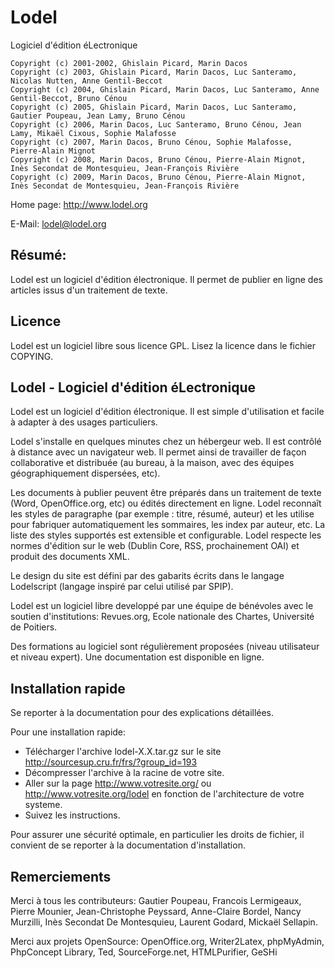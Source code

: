 Lodel
=====

Logiciel d'édition éLectronique

    Copyright (c) 2001-2002, Ghislain Picard, Marin Dacos
    Copyright (c) 2003, Ghislain Picard, Marin Dacos, Luc Santeramo, Nicolas Nutten, Anne Gentil-Beccot
    Copyright (c) 2004, Ghislain Picard, Marin Dacos, Luc Santeramo, Anne Gentil-Beccot, Bruno Cénou
    Copyright (c) 2005, Ghislain Picard, Marin Dacos, Luc Santeramo, Gautier Poupeau, Jean Lamy, Bruno Cénou
    Copyright (c) 2006, Marin Dacos, Luc Santeramo, Bruno Cénou, Jean Lamy, Mikaël Cixous, Sophie Malafosse
    Copyright (c) 2007, Marin Dacos, Bruno Cénou, Sophie Malafosse, Pierre-Alain Mignot
    Copyright (c) 2008, Marin Dacos, Bruno Cénou, Pierre-Alain Mignot, Inès Secondat de Montesquieu, Jean-François Rivière
    Copyright (c) 2009, Marin Dacos, Bruno Cénou, Pierre-Alain Mignot, Inès Secondat de Montesquieu, Jean-François Rivière

Home page: http://www.lodel.org

E-Mail: lodel@lodel.org

Résumé:
-------

Lodel est un logiciel d'édition électronique. Il permet de publier en ligne des
articles issus d'un traitement de texte.


Licence
-------

Lodel est un logiciel libre sous licence GPL. Lisez la licence dans le fichier
COPYING.


Lodel - Logiciel d'édition éLectronique
----------------------------------------

Lodel est un logiciel d'édition électronique. Il est simple d'utilisation et
facile à adapter à des usages particuliers.

Lodel s'installe en quelques minutes chez un hébergeur web. Il est contrôlé à
distance avec un navigateur web. Il permet ainsi de travailler de façon
collaborative et distribuée (au bureau, à la maison, avec des équipes
géographiquement dispersées, etc).

Les documents à publier peuvent être préparés dans un traitement de texte (Word,
OpenOffice.org, etc) ou édités directement en ligne. Lodel reconnaît les styles
de paragraphe (par exemple : titre, résumé, auteur) et les utilise pour fabriquer
automatiquement les sommaires, les index par auteur, etc. La liste des styles
supportés est extensible et configurable. Lodel respecte les normes d'édition sur
 le web (Dublin Core, RSS, prochainement OAI) et produit des documents XML.

Le design du site est défini par des gabarits écrits dans le langage Lodelscript
(langage inspiré par celui utilisé par SPIP).

Lodel est un logiciel libre developpé par une équipe de bénévoles avec le soutien
d'institutions: Revues.org, Ecole nationale des Chartes, Université de Poitiers.

Des formations au logiciel sont régulièrement proposées (niveau utilisateur et
niveau expert). Une documentation est disponible en ligne.


Installation rapide
-------------------

Se reporter à la documentation pour des explications détaillées.

Pour une installation rapide:

* Télécharger l'archive lodel-X.X.tar.gz sur le site http://sourcesup.cru.fr/frs/?group_id=193
* Décompresser l'archive à la racine de votre site.
* Aller sur la page http://www.votresite.org/ ou http://www.votresite.org/lodel en fonction de l'architecture de votre systeme.
* Suivez les instructions.

Pour assurer une sécurité optimale, en particulier les droits de fichier, il
convient de se reporter à la documentation d'installation.


Remerciements
-------------

Merci à tous les contributeurs: Gautier Poupeau, Francois Lermigeaux,
Pierre Mounier, Jean-Christophe Peyssard, Anne-Claire Bordel, Nancy Murzilli,
Inès Secondat De Montesquieu, Laurent Godard, Mickaël Sellapin.

Merci aux projets OpenSource: OpenOffice.org, Writer2Latex, phpMyAdmin, PhpConcept Library, Ted, SourceForge.net, HTMLPurifier, GeSHi
